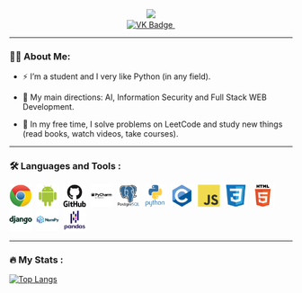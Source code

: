 <div id="header" align="center">
  <img src="https://user-images.githubusercontent.com/99331448/231745829-bfff4e30-24ed-4d63-9567-f24ff71b6e5f.gif" width="100"/>
</div>


<div id="badges" align="center">
  <a href="https://vk.com/god.mode_on">
    <img src="https://img.shields.io/badge/VK-blue?logo=VK&logoColor=white" alt="VK Badge"/>
  </a>  

  <a href="https://t.me/oN_ovlaSliveD_No">
    <img src="https://komarev.com/ghpvc/?username=oNovlaSliveDNo&style=flat-square&color=green" alt=""/>
  </a>
</div>

---

### :man_technologist: About Me:

- :zap: I’m a student and I very like Python (in any field).

- :seedling: My main directions: AI, Information Security and Full Stack WEB Development.

- :telescope: In my free time, I solve problems on LeetCode and study new things (read books, watch videos, take courses).

---

### :hammer_and_wrench: Languages and Tools :

<div>
  <img src="https://github.com/devicons/devicon/blob/master/icons/chrome/chrome-original.svg" title="Chrome" alt="Chrome" width="40" height="40"/>&nbsp;
  <img src="https://github.com/devicons/devicon/blob/master/icons/android/android-original.svg" title="Android" alt="Android" width="40" height="40"/>&nbsp;
  <img src="https://github.com/devicons/devicon/blob/master/icons/github/github-original-wordmark.svg" title="GitHub" alt="GitHub" width="40" height="40"/>&nbsp;
  <img src="https://github.com/devicons/devicon/blob/master/icons/pycharm/pycharm-original-wordmark.svg" title="PyCharm" alt="PyCharm" width="40" height="40"/>&nbsp;
  <img src="https://github.com/devicons/devicon/blob/master/icons/postgresql/postgresql-original-wordmark.svg" title="PostgreSQL" alt="PostgreSQL" width="40" height="40"/>&nbsp;
  <img src="https://github.com/devicons/devicon/blob/master/icons/python/python-original-wordmark.svg" title="Python" alt="Python" width="40" height="40"/>&nbsp;
  <img src="https://github.com/devicons/devicon/blob/master/icons/c/c-original.svg" title="C" alt="C" width="40" height="40"/>&nbsp;
  <img src="https://github.com/devicons/devicon/blob/master/icons/javascript/javascript-original.svg" title="JavaScript" alt="JavaScript" width="40" height="40"/>&nbsp;
  <img src="https://github.com/devicons/devicon/blob/master/icons/css3/css3-original.svg" title="CSS3" alt="CSS3" width="40" height="40"/>&nbsp;
  <img src="https://github.com/devicons/devicon/blob/master/icons/html5/html5-original-wordmark.svg" title="HTML5" alt="HTML5" width="40" height="40"/>&nbsp;
  <img src="https://github.com/devicons/devicon/blob/master/icons/django/django-plain-wordmark.svg" title="Django" alt="Django" width="40" height="40"/>&nbsp;
  <img src="https://github.com/devicons/devicon/blob/master/icons/numpy/numpy-original-wordmark.svg" title="NumPy" alt="NumPy" width="40" height="40"/>&nbsp;
  <img src="https://github.com/devicons/devicon/blob/master/icons/pandas/pandas-original-wordmark.svg" title="pandas" alt="pandas" width="40" height="40"/>&nbsp;
</div>

---

### :fire: My Stats :
[![Top Langs](https://github-readme-stats.vercel.app/api/top-langs/?username=oNovlaSliveDNo&layout=compact&theme=vision-friendly-dark)](https://github.com/anuraghazra/github-readme-stats)
